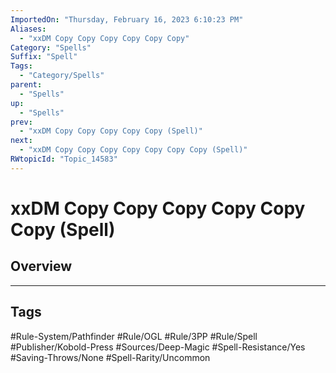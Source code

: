 ```yaml
---
ImportedOn: "Thursday, February 16, 2023 6:10:23 PM"
Aliases:
  - "xxDM Copy Copy Copy Copy Copy Copy"
Category: "Spells"
Suffix: "Spell"
Tags:
  - "Category/Spells"
parent:
  - "Spells"
up:
  - "Spells"
prev:
  - "xxDM Copy Copy Copy Copy Copy (Spell)"
next:
  - "xxDM Copy Copy Copy Copy Copy Copy Copy (Spell)"
RWtopicId: "Topic_14583"
---
```

# xxDM Copy Copy Copy Copy Copy Copy (Spell)
## Overview

---
## Tags
#Rule-System/Pathfinder #Rule/OGL #Rule/3PP #Rule/Spell #Publisher/Kobold-Press #Sources/Deep-Magic #Spell-Resistance/Yes #Saving-Throws/None #Spell-Rarity/Uncommon

